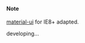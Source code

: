 #### Note

[material-ui](https://github.com/callemall/material-ui) for IE8+ adapted.

developing...

